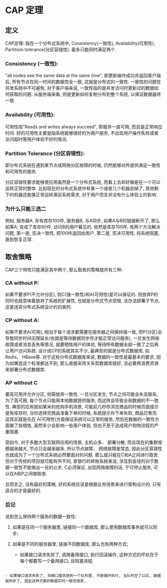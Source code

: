 # CAP 定理

## 定义

CAP定理: 指在一个分布式系统中, Consistency(一致性), Availability(可用性), Partitioin tolerance(分区容错性), 最多只能同时满足两个.

### Consistency (一致性):

"all nodes see the same data at the same time", 即更新操作成功并返回客户端后, 所有节点在同一时间的数据完全一致, 这就是分布式的一致性. 一致性的问题在并发系统中不可避免, 对于客户端来说, 一致性指的是并发访问时更新过的数据如何获取的问题. 从服务端来看, 则是更新如何复制分布到整个系统, 以保证数据最终一致. 

### Availability (可用性):

可用性指"Reads and writes always succeed", 即服务一直可用, 而且是正常响应时间. 好的可用性主要是指系统能够很好的为用户服务, 不出现用户操作失败或者访问超时等用户体验不好的情况. 

### Partition Tolerance (分区容错性):

即分布式系统在遇到某节点或网络分区故障的时候, 仍然能够对外提供满足一致性和可用性的服务. 

分区容错性要求能够使应用虽然是一个分布式系统, 而看上去却好像是在一个可以运转正常的整体. 比如现在的分布式系统中有某一个或者几个机器宕掉了, 其他剩下的机器还能够正常运转满足系统需求, 对于用户而言并没有什么体验上的影响. 

### 为什么只能三选二

例如, 服务器A, 存有库存100件, 服务器B, 与A同步, 如果A与B的链接断开了, 那么如果A, 变成了库存90件, 访问B的用户看见的, 依然是库存100件, 有两个方法解决问题, 第一是, 否决一致性, 把100件返回给用户, 第二是, 否决可用性, 将系统阻塞, 直到恢复正常.

## 取舍策略

CAP三个特性只能满足其中两个, 那么取舍的策略就共有三种:

### CA without P:

如果不要求P(不允许分区), 则C(强一致性)和A(可用性)是可以保证的. 但放弃P的同时也就意味着放弃了系统的扩展性, 也就是分布式节点受限, 没办法部署子节点, 这是违背分布式系统设计的初衷的. 

### CP without A:

如果不要求A(可用), 相当于每个请求都需要在服务器之间保持强一致, 而P(分区)会导致同步时间无限延长(也就是等待数据同步完才能正常访问服务), 一旦发生网络故障或者消息丢失等情况, 就要牺牲用户的体验, 等待所有数据全部一致了之后再让用户访问系统. 设计成CP的系统其实不少, 最典型的就是分布式数据库, 如Redis、 HBase等. 对于这些分布式数据库来说, 数据的一致性是最基本的要求, 因为如果连这个标准都达不到, 那么直接采用关系型数据库就好, 没必要再浪费资源来部署分布式数据库. 

### AP without C

要高可用并允许分区, 则需放弃一致性. 一旦分区发生, 节点之间可能会失去联系, 为了高可用, 每个节点只能用本地数据提供服务, 而这样会导致全局数据的不一致性. 典型的应用就如某米的抢购手机场景, 可能前几秒你浏览商品的时候页面提示是有库存的, 当你选择完商品准备下单的时候, 系统提示你下单失败, 商品已售完. 这其实就是先在 A(可用性)方面保证系统可以正常的服务, 然后在数据的一致性方面做了些牺牲, 虽然多少会影响一些用户体验, 但也不至于造成用户购物流程的严重阻塞. 

现如今, 对于多数大型互联网应用的场景, 主机众多、 部署分散, 而且现在的集群规模越来越大, 节点只会越来越多, 所以节点故障、 网络故障是常态, 因此分区容错性也就成为了一个分布式系统必然要面对的问题. 那么就只能在C和A之间进行取舍. 但对于传统的项目就可能有所不同, 拿银行的转账系统来说, 涉及到金钱的对于数据一致性不能做出一丝的让步, C必须保证, 出现网络故障的话, 宁可停止服务, 可以在A和P之间做取舍. 

总而言之, 没有最好的策略, 好的系统应该是根据业务场景来进行架构设计的, 只有适合的才是最好的. 

### 后记

说到怎么保持两个服务的数据一致性:

1. 如果是在同一个服务器里, 链接同一个数据库, 那么使用数据库事务就可以同步; 

2. 如果是不同的服务器里, 链接不同数据库, 那么也有两种方式; 

    - 如果接口请求失败了, 调用备用接口, 执行回滚操作, 这种方式的坏处在于每个都要写一个备用接口, 且阻塞进程.

``` js

```

    - 如果接口请求失败了, 将接口服务放到一个队列里, 不断循环执行, 当队列空了以后, 数据就同步了, 因此这种方案的数据实时一致性很差.

